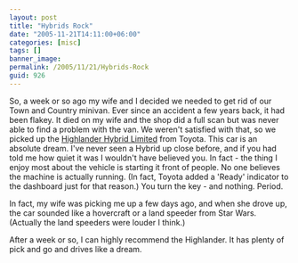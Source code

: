 ```yaml
---
layout: post
title: "Hybrids Rock"
date: "2005-11-21T14:11:00+06:00"
categories: [misc]
tags: []
banner_image: 
permalink: /2005/11/21/Hybrids-Rock
guid: 926
---
```


So, a week or so ago my wife and I decided we needed to get rid of our Town and Country minivan. Ever since an accident a few years back, it had been flakey. It died on my wife and the shop did a full scan but was never able to find a problem with the van. We weren't satisfied with that, so we picked up the <a href="http://www.toyota.com/highlander/index.html?s_van=GM_TN_HIGHLANDER_INDEX">Highlander Hybrid Limited</a> from Toyota. This car is an absolute dream. I've never seen a Hybrid up close before, and if you had told me how quiet it was I wouldn't have believed you. In fact - the thing I enjoy most about the vehicle is starting it front of people. No one believes the machine is actually running. (In fact, Toyota added a 'Ready' indicator to the dashboard just for that reason.) You turn the key - and nothing. Period. 

In fact, my wife was picking me up a few days ago, and when she drove up, the car sounded like a hovercraft or a land speeder from Star Wars. (Actually the land speeders were louder I think.)

After a week or so, I can highly recommend the Highlander. It has plenty of pick and go and drives like a dream.